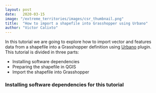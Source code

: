 ```yaml
---
layout: post
date:   2020-03-15
image: "/extreme_territories/images/csr_thumbnail.png"
title:  "How to import a shapefile into Grasshopper using Urbano"
author: "Victor Calixto"
---
```


In this tutorial we are going to explore how to import vector and features data from a shapefile into a Grasshopper definition using [Urbano](https://www.food4rhino.com/app/urbano) plugin.
This tutorial is divided in three parts:

* Installing software dependencies 
* Preparing the shapefile in QGIS
* Import the shapefile into Grasshopper

### Installing software dependencies for this tutorial



